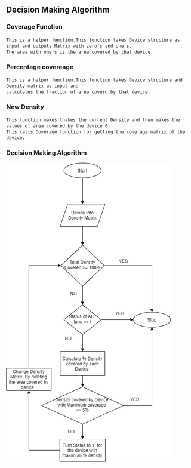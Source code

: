 ## Decision Making Algorithm
### Coverage Function
```
This is a helper function.This function takes Device structure as input and outputs Matrix with zero's and one's. 
The area with one's is the area covered by that device. 
```

### Percentage covereage
```
This is a helper function.This function takes Device structure and Density matrix as input and 
calculates the fraction of area coverd by that device.
```

### New Density
```
This function makes thakes the current Density and then makes the values of area covered by the device 0. 
This calls Coverage function for getting the coverage matrix of the 
device.
```
 
### Decision Making Algorithm

![Screenshot](flow.png)

